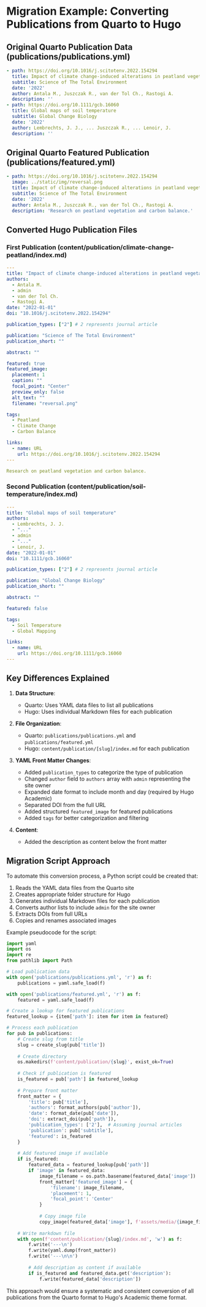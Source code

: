 # Migration Example: Converting Publications from Quarto to Hugo

## Original Quarto Publication Data (publications/publications.yml)

```yaml
- path: https://doi.org/10.1016/j.scitotenv.2022.154294
  title: Impact of climate change-induced alterations in peatland vegetation phenology and composition on carbon balance
  subtitle: Science of The Total Environment
  date: '2022'
  author: Antala M., Juszczak R., van der Tol Ch., Rastogi A.
  description: ''
- path: https://doi.org/10.1111/gcb.16060
  title: Global maps of soil temperature
  subtitle: Global Change Biology
  date: '2022'
  author: Lembrechts, J. J., ... Juszczak R., ... Lenoir, J.
  description: ''
```

## Original Quarto Featured Publication (publications/featured.yml)

```yaml
- path: https://doi.org/10.1016/j.scitotenv.2022.154294
  image: ../static/img/reversal.png
  title: Impact of climate change-induced alterations in peatland vegetation phenology and composition on carbon balance
  subtitle: Science of The Total Environment
  date: '2022'
  author: Antala M., Juszczak R., van der Tol Ch., Rastogi A.
  description: 'Research on peatland vegetation and carbon balance.'
```

## Converted Hugo Publication Files

### First Publication (content/publication/climate-change-peatland/index.md)

```yaml
---
title: "Impact of climate change-induced alterations in peatland vegetation phenology and composition on carbon balance"
authors:
  - Antala M.
  - admin
  - van der Tol Ch.
  - Rastogi A.
date: "2022-01-01"
doi: "10.1016/j.scitotenv.2022.154294"

publication_types: ["2"] # 2 represents journal article

publication: "Science of The Total Environment"
publication_short: ""

abstract: ""

featured: true
featured_image:
  placement: 1
  caption: ""
  focal_point: "Center"
  preview_only: false
  alt_text: ""
  filename: "reversal.png"

tags:
  - Peatland
  - Climate Change
  - Carbon Balance

links:
  - name: URL
    url: https://doi.org/10.1016/j.scitotenv.2022.154294
---

Research on peatland vegetation and carbon balance.
```

### Second Publication (content/publication/soil-temperature/index.md)

```yaml
---
title: "Global maps of soil temperature"
authors:
  - Lembrechts, J. J.
  - "..."
  - admin
  - "..."
  - Lenoir, J.
date: "2022-01-01"
doi: "10.1111/gcb.16060"

publication_types: ["2"] # 2 represents journal article

publication: "Global Change Biology"
publication_short: ""

abstract: ""

featured: false

tags:
  - Soil Temperature
  - Global Mapping

links:
  - name: URL
    url: https://doi.org/10.1111/gcb.16060
---
```

## Key Differences Explained

1. **Data Structure**:
   - Quarto: Uses YAML data files to list all publications
   - Hugo: Uses individual Markdown files for each publication

2. **File Organization**:
   - Quarto: `publications/publications.yml` and `publications/featured.yml`
   - Hugo: `content/publication/[slug]/index.md` for each publication

3. **YAML Front Matter Changes**:
   - Added `publication_types` to categorize the type of publication
   - Changed `author` field to `authors` array with `admin` representing the site owner
   - Expanded date format to include month and day (required by Hugo Academic)
   - Separated DOI from the full URL
   - Added structured `featured_image` for featured publications
   - Added `tags` for better categorization and filtering

4. **Content**:
   - Added the description as content below the front matter

## Migration Script Approach

To automate this conversion process, a Python script could be created that:

1. Reads the YAML data files from the Quarto site
2. Creates appropriate folder structure for Hugo
3. Generates individual Markdown files for each publication
4. Converts author lists to include `admin` for the site owner
5. Extracts DOIs from full URLs
6. Copies and renames associated images

Example pseudocode for the script:

```python
import yaml
import os
import re
from pathlib import Path

# Load publication data
with open('publications/publications.yml', 'r') as f:
    publications = yaml.safe_load(f)

with open('publications/featured.yml', 'r') as f:
    featured = yaml.safe_load(f)

# Create a lookup for featured publications
featured_lookup = {item['path']: item for item in featured}

# Process each publication
for pub in publications:
    # Create slug from title
    slug = create_slug(pub['title'])
    
    # Create directory
    os.makedirs(f'content/publication/{slug}', exist_ok=True)
    
    # Check if publication is featured
    is_featured = pub['path'] in featured_lookup
    
    # Prepare front matter
    front_matter = {
        'title': pub['title'],
        'authors': format_authors(pub['author']),
        'date': format_date(pub['date']),
        'doi': extract_doi(pub['path']),
        'publication_types': ['2'],  # Assuming journal articles
        'publication': pub['subtitle'],
        'featured': is_featured
    }
    
    # Add featured image if available
    if is_featured:
        featured_data = featured_lookup[pub['path']]
        if 'image' in featured_data:
            image_filename = os.path.basename(featured_data['image'])
            front_matter['featured_image'] = {
                'filename': image_filename,
                'placement': 1,
                'focal_point': 'Center'
            }
            
            # Copy image file
            copy_image(featured_data['image'], f'assets/media/{image_filename}')
    
    # Write markdown file
    with open(f'content/publication/{slug}/index.md', 'w') as f:
        f.write('---\n')
        f.write(yaml.dump(front_matter))
        f.write('---\n\n')
        
        # Add description as content if available
        if is_featured and featured_data.get('description'):
            f.write(featured_data['description'])
```

This approach would ensure a systematic and consistent conversion of all publications from the Quarto format to Hugo's Academic theme format.